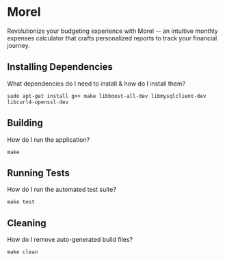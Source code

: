 # Morel

Revolutionize your budgeting experience with Morel -- an intuitive monthly expenses calculator that crafts personalized reports to track your financial journey.

## Installing Dependencies

What dependencies do I need to install & how do I install them?

```
sudo apt-get install g++ make libboost-all-dev libmysqlclient-dev libcurl4-openssl-dev
```

## Building

How do I run the application?

```
make
```

## Running Tests

How do I run the automated test suite?

```
make test
```

## Cleaning

How do I remove auto-generated build files?

```
make clean
```
